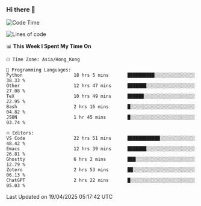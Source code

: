 ### Hi there 👋

<!--
**nicehiro/nicehiro** is a ✨ _special_ ✨ repository because its `README.md` (this file) appears on your GitHub profile.

Here are some ideas to get you started:

- 🔭 I’m currently working on ...
- 🌱 I’m currently learning ...
- 👯 I’m looking to collaborate on ...
- 🤔 I’m looking for help with ...
- 💬 Ask me about ...
- 📫 How to reach me: ...
- 😄 Pronouns: ...
- ⚡ Fun fact: ...
-->

<!--START_SECTION:waka-->
![Code Time](http://img.shields.io/badge/Code%20Time-548%20hrs%2031%20mins-blue)

![Lines of code](https://img.shields.io/badge/From%20Hello%20World%20I%27ve%20Written-1.6%20million%20lines%20of%20code-blue)

📊 **This Week I Spent My Time On** 

```text
🕑︎ Time Zone: Asia/Hong_Kong

💬 Programming Languages: 
Python                   18 hrs 5 mins       ██████████░░░░░░░░░░░░░░░   38.33 % 
Other                    12 hrs 47 mins      ███████░░░░░░░░░░░░░░░░░░   27.08 % 
TeX                      10 hrs 49 mins      ██████░░░░░░░░░░░░░░░░░░░   22.95 % 
Bash                     2 hrs 16 mins       █░░░░░░░░░░░░░░░░░░░░░░░░   04.82 % 
JSON                     1 hr 45 mins        █░░░░░░░░░░░░░░░░░░░░░░░░   03.74 % 

🔥 Editors: 
VS Code                  22 hrs 51 mins      ████████████░░░░░░░░░░░░░   48.42 % 
Emacs                    12 hrs 39 mins      ███████░░░░░░░░░░░░░░░░░░   26.81 % 
Ghostty                  6 hrs 2 mins        ███░░░░░░░░░░░░░░░░░░░░░░   12.79 % 
Zotero                   2 hrs 53 mins       ██░░░░░░░░░░░░░░░░░░░░░░░   06.13 % 
ChatGPT                  2 hrs 22 mins       █░░░░░░░░░░░░░░░░░░░░░░░░   05.03 % 
```


 Last Updated on 19/04/2025 05:17:42 UTC
<!--END_SECTION:waka-->
